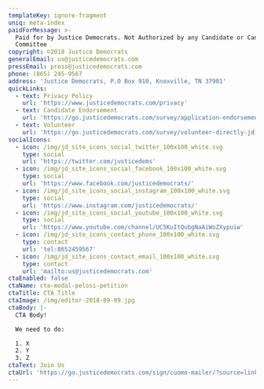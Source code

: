 ```yaml
---
templateKey: ignore-fragment
uniq: meta-index
paidForMessage: >-
  Paid for by Justice Democrats. Not Authorized by any Candidate or Candidate's
  Committee
copyright: ©2018 Justice Democrats
generalEmail: us@justicedemocrats.com
pressEmail: press@justicedemocrats.com
phone: (865) 245-9567
address: 'Justice Democrats, P.O Box 910, Knoxville, TN 37901'
quickLinks:
  - text: Privacy Policy
    url: 'https://www.justicedemocrats.com/privacy'
  - text: Candidate Endorsement
    url: 'https://go.justicedemocrats.com/survey/application-endorsement/'
  - text: Volunteer
    url: 'https://go.justicedemocrats.com/survey/volunteer-directly-jd-campaign/'
socialIcons:
  - icon: /img/jd_site_icons_social_twitter_100x100_white.svg
    type: social
    url: 'https://twitter.com/justicedems'
  - icon: /img/jd_site_icons_social_facebook_100x100_white.svg
    type: social
    url: 'https://www.facebook.com/justicedemocrats/'
  - icon: /img/jd_site_icons_social_instagram_100x100_white.svg
    type: social
    url: 'https://www.instagram.com/justicedemocrats/'
  - icon: /img/jd_site_icons_social_youtube_100x100_white.svg
    type: social
    url: 'https://www.youtube.com/channel/UC5KuItQubgNaAiWoZXypuiw'
  - icon: /img/jd_site_icons_contact_phone_100x100_white.svg
    type: contact
    url: 'tel:8652459567'
  - icon: /img/jd_site_icons_contact_email_100x100_white.svg
    type: contact
    url: 'mailto:us@justicedemocrats.com'
ctaEnabled: false
ctaName: cta-modal-pelosi-petition
ctaTitle: CTA Title
ctaImage: /img/editor-2018-09-09.jpg
ctaBody: |-
  CTA Body! 

  We need to do:

  1. X
  2. Y
  3. Z
ctaText: Join Us
ctaUrl: 'https://go.justicedemocrats.com/sign/cuomo-mailer/?source=link0909'
---
```


